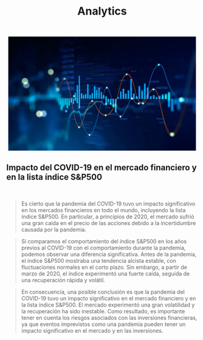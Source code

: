# <h1 align=center> **Analytics** </h1>
</br>
<p align="center">
<img src="https://github.com/diegomaneyro/Analytics/blob/main/imagenes/Analytics.jpeg"  height=300>
</p>


## **Impacto del COVID-19 en el mercado financiero y en la lista índice S&P500**
</br>

> Es cierto que la pandemia del COVID-19 tuvo un impacto significativo en los mercados financieros en todo el mundo, incluyendo la lista índice S&P500. En particular, a principios de 2020, el mercado sufrió una gran caída en el precio de las acciones debido a la incertidumbre causada por la pandemia.

> Si comparamos el comportamiento del índice S&P500 en los años previos al COVID-19 con el comportamiento durante la pandemia, podemos observar una diferencia significativa. Antes de la pandemia, el índice S&P500 mostraba una tendencia alcista estable, con fluctuaciones normales en el corto plazo. Sin embargo, a partir de marzo de 2020, el índice experimentó una fuerte caída, seguida de una recuperación rápida y volátil.

> En consecuencia, una posible conclusión es que la pandemia del COVID-19 tuvo un impacto significativo en el mercado financiero y en la lista índice S&P500. El mercado experimentó una gran volatilidad y la recuperación ha sido inestable. Como resultado, es importante tener en cuenta los riesgos asociados con las inversiones financieras, ya que eventos imprevistos como una pandemia pueden tener un impacto significativo en el mercado y en las inversiones.
